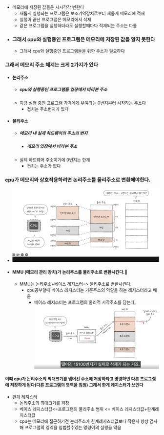  
- 메모리에 저장된 값들은 시시각각 변한다
	- 새롭게 실행되는 프로그램은 보조기억장치로부터 새롭게 메모리에 적재
	- 실행이 끝난 프로그램은 메모리에서 삭제
	- 같은 프로그램을 실행하더라도 실행할때마다 적재되는 주소는 다름
- ### 그래서 cpu와 실행중인 프로그램은 메모리에 저장된 값을 알지 못한다
	- 그래서 cpu와 실행중인 프로그램들을 위한 주소가 필요하다

### 그래서 메모리 주소 체계는 크게 2가지가 있다 
- #### 논리주소
	- ##### cpu와 실행중인 프로그램들 입장에서 바라본 주소
	- 지금 실행 중인 프로그램 각각에게 부여되는 0번지부터 시작하는 주소다
		- 겹치는 주소번지가 있다
- #### 물리주소 
	- ##### 메모리 내 실제 하드웨어의 주소의 번지
		- ##### 메모리 입장에서 바라본 주소
	- 실제 하드웨어 주소이기에 0번지는 한개
		- 겹치는 주소가 없다

### cpu가 메모리와 상호작용하려면 논리주소를 물리주소로 변환해야한다.
- ![](../picture/Screenshot_22.png)
- #### MMU (메모리 관리 장치)가 논리주소를 물리주소로 변환시킨다.
	- MMU는 논리주소+베이스 레지스터=> 물리주소로 변환시킨다.
		- cpu공부할때 베이스 레지스터는 기준주소의 역할을 하는 레지스터라고 배움
			- 베이스 레지스터는 프로그램의 물리적 시작주소를 담는다.![](../picture/Screenshot_25.png)
#### 이때 cpu가 논리주소의 최대크기를 넘어선 주소에 저장하라고 명령하면 다른 프로그램에 저장하게 된다(다른 프로그램의 영역을 침범) 그래서 한계 레지스터가 쓰인다
- 한계 레지스터
	- 논리주소의 최대크기를 저장
	- 베이스 레지스터값<=프로그램의 물리주소 범위 <= 베이스 레지스터값+한계레지스터값
	- cpu는 메모리에 접근하기전 논리주소가 한계레지스터값보다 작은지 항상 검사해 프로그램의 영역을 침범할수있는 명령어의 실행을 막음

